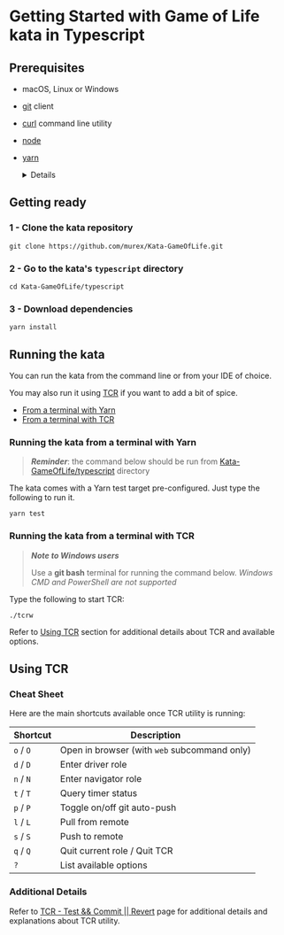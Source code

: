 # Getting Started with Game of Life kata in Typescript

## Prerequisites

- macOS, Linux or Windows
- [git](https://git-scm.com/) client
- [curl](https://curl.se/download.html) command line utility
- [node](https://nodejs.org/en/download)
- [yarn](https://classic.yarnpkg.com/lang/en/docs/install)
  <details><summary>Details</summary>

  You can install node directly or through nvm.

  </details>

## Getting ready

### 1 - Clone the kata repository

```shell
git clone https://github.com/murex/Kata-GameOfLife.git
```

### 2 - Go to the kata's `typescript` directory

```shell
cd Kata-GameOfLife/typescript
```

### 3 - Download dependencies

```shell
yarn install
```

## Running the kata

You can run the kata from the command line or from your IDE of choice.

You may also run it using [TCR](../tcr/TCR.md) if you want to add a bit of spice.

- [From a terminal with Yarn](#running-the-kata-from-a-terminal-with-yarn)
- [From a terminal with TCR](#running-the-kata-from-a-terminal-with-tcr)

<a name="running-the-kata-from-a-terminal-with-yarn"/></a>

### Running the kata from a terminal with Yarn

> ***Reminder***: the command below should be run from [Kata-GameOfLife/typescript](.) directory

The kata comes with a Yarn test target pre-configured. Just type the following to run it.

```shell
yarn test
```

<a name="running-the-kata-from-a-terminal-with-tcr"/></a>

### Running the kata from a terminal with TCR

> ***Note to Windows users***
> 
> Use a **git bash** terminal for running the command below.
> _Windows CMD and PowerShell are not supported_

Type the following to start TCR:

```shell
./tcrw
```

Refer to [Using TCR](#using-tcr) section for additional details about TCR and available options.

<a name="using-tcr"/></a>

## Using TCR

### Cheat Sheet

Here are the main shortcuts available once TCR utility is running:

| Shortcut  | Description                                  |
|-----------|----------------------------------------------|
| `o` / `O` | Open in browser (with `web` subcommand only) |
| `d` / `D` | Enter driver role                            |
| `n` / `N` | Enter navigator role                         |
| `t` / `T` | Query timer status                           |
| `p` / `P` | Toggle on/off git auto-push                  |
| `l` / `L` | Pull from remote                             |
| `s` / `S` | Push to remote                               |
| `q` / `Q` | Quit current role / Quit TCR                 |
| `?`       | List available options                       |

### Additional Details

Refer to [TCR - Test && Commit || Revert](../tcr/TCR.md) page
for additional details and explanations about TCR utility.
